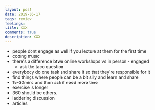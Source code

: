 ```yaml
---
layout: post
date: 2019-06-17
tags: review
feelings: 
title: XXX
comments: true
description: XXX
---
```




- people dont engage as well if you lecture at them for the first time
- coding music
- there's a difference btwn online workshops vs in person - engaged
  - ask the taco question
- everybody do one task and share it so that they're responsible for it
- find things where people can be a bit silly and learn and share
- 15-30mins and then ask if need more time
- exercise is longer
- 360 should be others.
- laddering discussion
- articles
